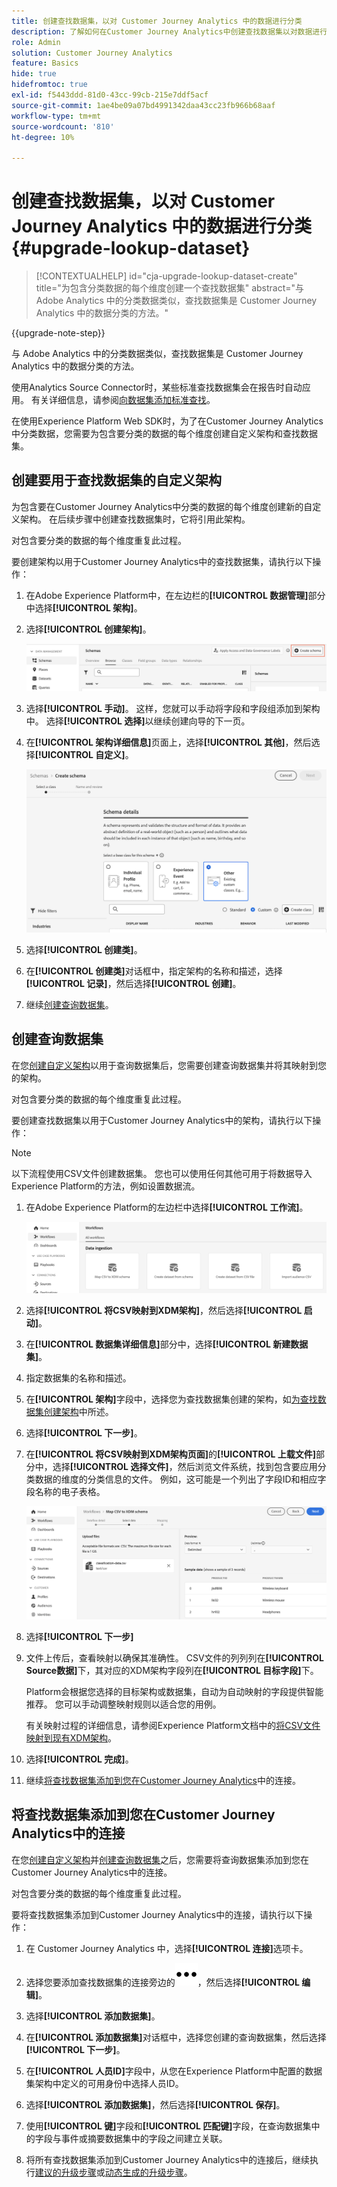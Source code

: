 ```yaml
---
title: 创建查找数据集，以对 Customer Journey Analytics 中的数据进行分类
description: 了解如何在Customer Journey Analytics中创建查找数据集以对数据进行分类
role: Admin
solution: Customer Journey Analytics
feature: Basics
hide: true
hidefromtoc: true
exl-id: f5443ddd-81d0-43cc-99cb-215e7ddf5acf
source-git-commit: 1ae4be09a07bd4991342daa43cc23fb966b68aaf
workflow-type: tm+mt
source-wordcount: '810'
ht-degree: 10%

---
```


# 创建查找数据集，以对 Customer Journey Analytics 中的数据进行分类 {#upgrade-lookup-dataset}

<!-- markdownlint-disable MD034 -->

>[!CONTEXTUALHELP]
>id="cja-upgrade-lookup-dataset-create"
>title="为包含分类数据的每个维度创建一个查找数据集"
>abstract="与 Adobe Analytics 中的分类数据类似，查找数据集是 Customer Journey Analytics 中的数据分类的方法。"

<!-- markdownlint-enable MD034 -->

{{upgrade-note-step}}

与 Adobe Analytics 中的分类数据类似，查找数据集是 Customer Journey Analytics 中的数据分类的方法。

使用Analytics Source Connector时，某些标准查找数据集会在报告时自动应用。 有关详细信息，请参阅[向数据集添加标准查找](/help/connections/standard-lookups.md)。

在使用Experience Platform Web SDK时，为了在Customer Journey Analytics中分类数据，您需要为包含要分类的数据的每个维度创建自定义架构和查找数据集。

## 创建要用于查找数据集的自定义架构

为包含要在Customer Journey Analytics中分类的数据的每个维度创建新的自定义架构。 在后续步骤中创建查找数据集时，它将引用此架构。

对包含要分类的数据的每个维度重复此过程。

要创建架构以用于Customer Journey Analytics中的查找数据集，请执行以下操作：

1. 在Adobe Experience Platform中，在左边栏的&#x200B;**[!UICONTROL 数据管理]**&#x200B;部分中选择&#x200B;**[!UICONTROL 架构]**。

1. 选择&#x200B;**[!UICONTROL 创建架构]**。

   ![创建架构按钮](assets/schema-create.png)

1. 选择&#x200B;**[!UICONTROL 手动]**。 这样，您就可以手动将字段和字段组添加到架构中。 选择&#x200B;**[!UICONTROL 选择]**&#x200B;以继续创建向导的下一页。

1. 在&#x200B;**[!UICONTROL 架构详细信息]**&#x200B;页面上，选择&#x200B;**[!UICONTROL 其他]**，然后选择&#x200B;**[!UICONTROL 自定义]**。

   ![创建自定义](assets/schema-custom.png)

1. 选择&#x200B;**[!UICONTROL 创建类]**。

   <!-- add screenshot -->

1. 在&#x200B;**[!UICONTROL 创建类]**&#x200B;对话框中，指定架构的名称和描述，选择&#x200B;**[!UICONTROL 记录]**，然后选择&#x200B;**[!UICONTROL 创建]**。

1. 继续[创建查询数据集](#create-a-lookup-dataset)。

## 创建查询数据集

在您[创建自定义架构](#create-a-custom-schema-to-use-with-the-lookup-dataset)以用于查询数据集后，您需要创建查询数据集并将其映射到您的架构。

对包含要分类的数据的每个维度重复此过程。

要创建查找数据集以用于Customer Journey Analytics中的架构，请执行以下操作：

>[!NOTE]
>
>以下流程使用CSV文件创建数据集。 您也可以使用任何其他可用于将数据导入Experience Platform的方法，例如设置数据流。

1. 在Adobe Experience Platform的左边栏中选择&#x200B;**[!UICONTROL 工作流]**。

   ![创建自定义](assets/lookup-dataset-workflows.png)

1. 选择&#x200B;**[!UICONTROL 将CSV映射到XDM架构]**，然后选择&#x200B;**[!UICONTROL 启动]**。

1. 在&#x200B;**[!UICONTROL 数据集详细信息]**&#x200B;部分中，选择&#x200B;**[!UICONTROL 新建数据集]**。

1. 指定数据集的名称和描述。

1. 在&#x200B;**[!UICONTROL 架构]**&#x200B;字段中，选择您为查找数据集创建的架构，如[为查找数据集创建架构](#create-a-schema-for-lookup-datasets)中所述。

1. 选择&#x200B;**[!UICONTROL 下一步]**。

1. 在&#x200B;**[!UICONTROL 将CSV映射到XDM架构页面]**&#x200B;的&#x200B;**[!UICONTROL 上载文件]**&#x200B;部分中，选择&#x200B;**[!UICONTROL 选择文件]**，然后浏览文件系统，找到包含要应用分类数据的维度的分类信息的文件。 例如，这可能是一个列出了字段ID和相应字段名称的电子表格。<!-- correct? How can I better explain what this file is?-->

   ![映射CSV文件](assets/lookup-map-csv.png)

1. 选择&#x200B;**[!UICONTROL 下一步]**

1. 文件上传后，查看映射以确保其准确性。 CSV文件的列列列在&#x200B;**[!UICONTROL Source数据]**&#x200B;下，其对应的XDM架构字段列在&#x200B;**[!UICONTROL 目标字段]**&#x200B;下。

   Platform会根据您选择的目标架构或数据集，自动为自动映射的字段提供智能推荐。 您可以手动调整映射规则以适合您的用例。

   有关映射过程的详细信息，请参阅Experience Platform文档中的[将CSV文件映射到现有XDM架构](https://experienceleague.adobe.com/en/docs/experience-platform/ingestion/tutorials/map-csv/existing-schema)。

1. 选择&#x200B;**[!UICONTROL 完成]**。

1. 继续[将查找数据集添加到您在Customer Journey Analytics](#add-the-lookup-dataset-to-your-connection-in-customer-journey-analytics)中的连接。

## 将查找数据集添加到您在Customer Journey Analytics中的连接

在您[创建自定义架构](#create-a-custom-schema-to-use-with-the-lookup-dataset)并[创建查询数据集](#create-a-lookup-dataset)之后，您需要将查询数据集添加到您在Customer Journey Analytics中的连接。

对包含要分类的数据的每个维度重复此过程。

要将查找数据集添加到Customer Journey Analytics中的连接，请执行以下操作：

1. 在 Customer Journey Analytics 中，选择&#x200B;**[!UICONTROL 连接]**&#x200B;选项卡。

1. 选择您要添加查找数据集的连接旁边的![更多图标](assets/More.svg)，然后选择&#x200B;**[!UICONTROL 编辑]**。

   <!-- add screenshot -->

1. 选择&#x200B;**[!UICONTROL 添加数据集]**。

1. 在&#x200B;**[!UICONTROL 添加数据集]**&#x200B;对话框中，选择您创建的查询数据集，然后选择&#x200B;**[!UICONTROL 下一步]**。

1. 在&#x200B;**[!UICONTROL 人员ID]**&#x200B;字段中，从您在Experience Platform中配置的数据集架构中定义的可用身份中选择人员ID。<!-- fill out other fields? -->

1. 选择&#x200B;**[!UICONTROL 添加数据集]**，然后选择&#x200B;**[!UICONTROL 保存]**。

   <!-- is there a step right in between here where you select the dataset -->

1. 使用&#x200B;**[!UICONTROL 键]**&#x200B;字段和&#x200B;**[!UICONTROL 匹配键]**&#x200B;字段，在查询数据集中的字段与事件或摘要数据集中的字段之间建立关联。

1. 将所有查找数据集添加到Customer Journey Analytics中的连接后，继续执行[建议的升级步骤](/help/getting-started/cja-upgrade/cja-upgrade-recommendations.md#recommended-upgrade-steps-for-most-organizations)或[动态生成的升级步骤](https://gigazelle.github.io/cja-ttv/)。

